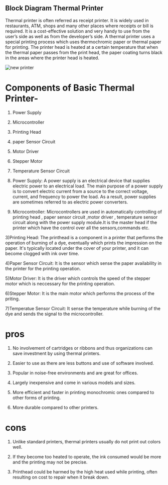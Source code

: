 ## Block Diagram  Thermal Printer

Thermal printer is often referred as receipt printer. It is widely used in restaurants, ATM, shops and many other places where receipts or bill is required. It is a cost-effective solution and very handy to use from the user’s side as well as from the developer’s side. A thermal printer uses a special printing process which uses thermochromic paper or thermal paper for printing. The printer head is heated at a certain temperature that when the thermal paper passes from the print head, the paper coating turns black in the areas where the printer head is heated.




![new printer](https://user-images.githubusercontent.com/98834933/154832796-e8d2e5e5-ede7-4c0b-85c0-b964343c799d.png)





# Components of Basic Thermal Printer-

1) Power Supply
2) Microcontroller
3) Printing Head
4) paper Sensor Circuit
5) Motor Driver
6) Stepper Motor
7) Temperature Sensor Circuit


1) Power Supply: A power supply is an electrical device that supplies electric power to an electrical load. The main purpose of a power supply is to convert electric current from a source to the correct voltage, current, and frequency to power the load. As a result, power supplies are sometimes referred to as electric power converters.

2) Microcontroller: Microcontrollers are used in automatically controlling of printing head , paper sensor circuit ,motor driver , temperature sensor circuit along with the power supply module.It is the master head if the printer which have the control over all the sensors,commands etc.

3)Printing Head: The printhead is a component in a printer that performs the operation of burning of a dye, eventually which prints the impression on the paper. It's typically located under the cover of your printer, and it can become clogged with ink over time. 

4)Paper Sensor Circuit: It is the sensor which sense the paper availability in the printer for the printing operation.

5)Motor Driver: It is the driver which controls the speed of the stepper motor which is neccessary for the printing operation.

6)Stepper Motor: It is the main motor which performs  the process of the priting.

7)Temperatue Sensor Circuit: It sense the temperature while burning of the dye and sends the signal to the microcontroller.


# pros


1. No involvement of cartridges or ribbons and thus organizations can save investment by using thermal printers.

2. Easier to use as there are less buttons and use of software involved.

3. Popular in noise-free environments and are great for offices.

4. Largely inexpensive and come in various models and sizes.

5. More efficient and faster in printing monochromic ones compared to other forms of printing.

6. More durable compared to other printers.


# cons

1. Unlike standard printers, thermal printers usually do not print out colors well.

2. If they become too heated to operate, the ink consumed would be more and the printing may not be precise.

3. Printhead could be harmed by the high heat used while printing, often resulting on cost to repair when it break down.
